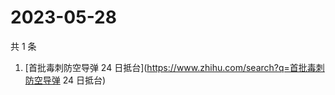 # 2023-05-28

共 1 条

<!-- BEGIN -->
<!-- 最后更新时间 Sun May 28 2023 06:09:29 GMT+0800 (China Standard Time) -->

1. [首批毒刺防空导弹 24 日抵台](https://www.zhihu.com/search?q=首批毒刺防空导弹
   24 日抵台)

<!-- END -->
